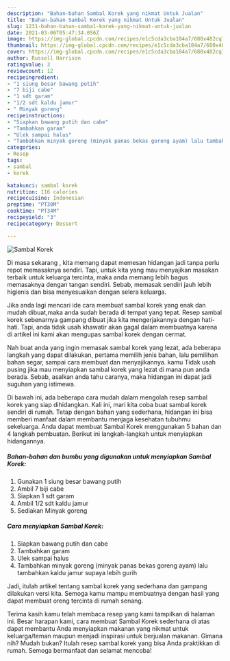 ```yaml
---
description: "Bahan-bahan Sambal Korek yang nikmat Untuk Jualan"
title: "Bahan-bahan Sambal Korek yang nikmat Untuk Jualan"
slug: 1231-bahan-bahan-sambal-korek-yang-nikmat-untuk-jualan
date: 2021-03-06T05:47:34.056Z
image: https://img-global.cpcdn.com/recipes/e1c5cda3cba184a7/680x482cq70/sambal-korek-foto-resep-utama.jpg
thumbnail: https://img-global.cpcdn.com/recipes/e1c5cda3cba184a7/680x482cq70/sambal-korek-foto-resep-utama.jpg
cover: https://img-global.cpcdn.com/recipes/e1c5cda3cba184a7/680x482cq70/sambal-korek-foto-resep-utama.jpg
author: Russell Harrison
ratingvalue: 3
reviewcount: 12
recipeingredient:
- "1 siung besar bawang putih"
- "7 biji cabe"
- "1 sdt garam"
- "1/2 sdt kaldu jamur"
- " Minyak goreng"
recipeinstructions:
- "Siapkan bawang putih dan cabe"
- "Tambahkan garam"
- "Ulek sampai halus"
- "Tambahkan minyak goreng (minyak panas bekas goreng ayam) lalu tambahkan kaldu jamur supaya lebih gurih"
categories:
- Resep
tags:
- sambal
- korek

katakunci: sambal korek 
nutrition: 116 calories
recipecuisine: Indonesian
preptime: "PT30M"
cooktime: "PT34M"
recipeyield: "3"
recipecategory: Dessert

---
```



![Sambal Korek](https://img-global.cpcdn.com/recipes/e1c5cda3cba184a7/680x482cq70/sambal-korek-foto-resep-utama.jpg)

Di masa  sekarang , kita memang dapat memesan hidangan jadi tanpa perlu repot memasaknya sendiri. Tapi, untuk kita yang mau menyajikan masakan terbaik untuk keluarga tercinta, maka anda memang lebih bagus memasaknya dengan tangan sendiri. Sebab, memasak sendiri jauh lebih higienis dan bisa menyesuaikan dengan selera keluarga.

Jika anda lagi mencari ide cara membuat sambal korek yang enak dan mudah dibuat,maka anda sudah berada di tempat yang tepat. Resep sambal korek  sebenarnya gampang dibuat jika kita mengerjakannya dengan hati-hati. Tapi, anda tidak usah khawatir akan gagal dalam membuatnya 
karena di artikel ini kami akan mengupas sambal korek dengan cermat.  



Nah buat anda yang ingin memasak sambal korek yang lezat, ada beberapa langkah yang dapat dilakukan, pertama memilih jenis bahan, lalu pemilihan bahan segar, sampai cara membuat dan menyajikannya. kamu Tidak usah pusing jika mau menyiapkan sambal korek yang lezat di mana pun anda berada. Sebab, asalkan anda  tahu caranya, maka hidangan ini dapat jadi suguhan yang istimewa.

Di bawah ini, ada beberapa cara mudah dalam mengolah resep sambal korek yang siap dihidangkan. Kali ini, mari kita coba buat sambal korek sendiri di rumah. Tetap dengan bahan yang sederhana, hidangan ini bisa memberi manfaat dalam membantu menjaga kesehatan tubuhmu sekeluarga. Anda dapat membuat Sambal Korek menggunakan 5 bahan dan 4 langkah pembuatan. Berikut ini langkah-langkah untuk menyiapkan hidangannya.

<!--inarticleads1-->

##### Bahan-bahan dan bumbu yang digunakan untuk menyiapkan Sambal Korek:

1. Gunakan 1 siung besar bawang putih
1. Ambil 7 biji cabe
1. Siapkan 1 sdt garam
1. Ambil 1/2 sdt kaldu jamur
1. Sediakan  Minyak goreng




<!--inarticleads2-->

##### Cara menyiapkan Sambal Korek:

1. Siapkan bawang putih dan cabe
1. Tambahkan garam
1. Ulek sampai halus
1. Tambahkan minyak goreng (minyak panas bekas goreng ayam) lalu tambahkan kaldu jamur supaya lebih gurih




Jadi, itulah artikel tentang  sambal korek  yang sederhana dan gampang dilakukan versi kita. Semoga kamu mampu membuatnya dengan hasil yang dapat membuat oreng tercinta di rumah senang. 

Terima kasih kamu telah membaca resep yang kami tampilkan di halaman ini. Besar harapan kami, cara membuat  Sambal Korek sederhana di atas dapat membantu Anda menyiapkan makanan yang nikmat untuk keluarga/teman maupun menjadi inspirasi untuk berjualan makanan. Gimana nih? Mudah bukan? Itulah resep sambal korek yang bisa Anda praktikkan di rumah. Semoga bermanfaat dan selamat mencoba!

